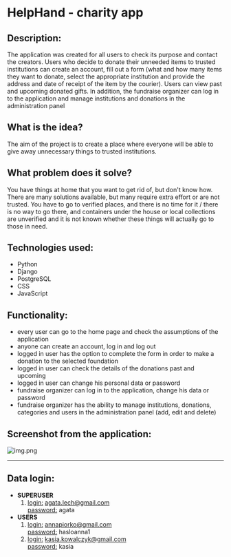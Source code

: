 # HelpHand - charity app

## Description:
The application was created for all users to check its purpose and contact the creators. Users who decide to donate their unneeded items to trusted institutions can create an account, fill out a form (what and how many items they want to donate, select the appropriate institution and provide the address and date of receipt of the item by the courier). Users can view past and upcoming donated gifts. In addition, the fundraise organizer can log in to the application and manage institutions and donations in the administration panel

## What is the idea?
The aim of the project is to create a place where everyone will be able to give away unnecessary things to trusted institutions.

## What problem does it solve?
You have things at home that you want to get rid of, but don't know how. There are many solutions available, but many require extra effort or are not trusted. You have to go to verified places, and there is no time for it / there is no way to go there, and containers under the house or local collections are unverified and it is not known whether these things will actually go to those in need.

## Technologies used:
- Python
- Django
- PostgreSQL
- CSS
- JavaScript

## Functionality:
- every user can go to the home page and check the assumptions of the application
- anyone can create an account, log in and log out
- logged in user has the option to complete the form in order to make a donation to the selected foundation
- logged in user can check the details of the donations past and upcoming
- logged in user can change his personal data or password
- fundraise organizer can log in to the application, change his data or password
- fundraise organizer has the ability to manage institutions, donations, categories and users in the administration panel (add, edit and delete)

## Screenshot from the application:
![img.png](img.png)

<hr>

## Data login:
-   <b>SUPERUSER</b>
    1.  <u>login:</u> agata.lech@gmail.com
        <u><br>password:</u> agata
-   <b>USERS</b>
    1.  <u>login:</u> annapiorko@gmail.com
        <u><br>password:</u> hasloanna1
    2.  <u>login:</u> kasia.kowalczyk@gmail.com
        <u><br>password:</u> kasia
